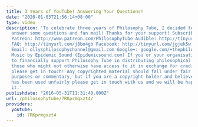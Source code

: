 ```yaml
---
title: 3 Years of YouTube! Answering Your Questions!
date: "2020-01-03T21:56:14+08:00"
type: video
description: 'To celebrate three years of Philosophy Tube, I decided to sit down and
  answer some questions and fan mail! Thanks for your support! Subscribe! http://tinyurl.com/pr99a46
  Patreon: http://www.patreon.com/PhilosophyTube Audible: http://tinyurl.com/jn6tpup
  FAQ: http://tinyurl.com/j8bo4gb Facebook: http://tinyurl.com/jgjek5w Twitter: @PhilosophyTube
  Email: ollysphilosophychannel@gmail.com Google+: google.com/+thephilosophytube realphilosophytube.tumblr.com
  Music by Epidemic Sound (Epidemicsound.com) If you or your organisation would like
  to financially support Philosophy Tube in distributing philosophical knowledge to
  those who might not otherwise have access to it in exchange for credits on the show,
  please get in touch! Any copyrighted material should fall under fair use for educational
  purposes or commentary, but if you are a copyright holder and believe your material
  has been used unfairly please get in touch with us and we will be happy to discuss
  it.'
publishdate: "2016-05-31T11:31:40.000Z"
url: /philosophytube/7RKprmgxzt4/
providers:
  youtube:
    id: 7RKprmgxzt4
---
```

